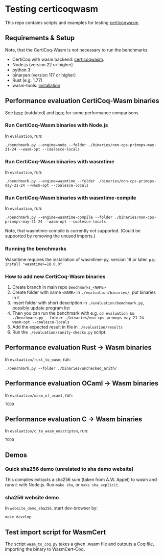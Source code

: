 # Testing certicoqwasm

This repo contains scripts and examples for testing [certicoqwasm](https://github.com/womeier/certicoqwasm).

## Requirements & Setup
Note, that the CertiCoq-Wasm is not necessary to run the benchmarks.
- CertiCoq with wasm backend: [certicoqwasm](https://github.com/womeier/certicoqwasm).
- Node.js (version 22 or higher)
- python 3
- binaryen (version 117 or higher)
- Rust (e.g. 1.77)
- wasm-tools: [installation](https://github.com/bytecodealliance/wasm-tools)


## Performance evaluation CertiCoq-Wasm binaries
See [here](./evaluation/evaluation-wolfgang.md) (outdated) and [here](./evaluation/evaluation_27_03_24.org) for some performance comparisons.

### Run CertiCoq-Wasm binaries with Node.js
In `evaluation`, run:
```
./benchmark.py --engine=node --folder ./binaries/non-cps-primops-may-21-24 --wasm-opt --coalesce-locals
```

### Run CertiCoq-Wasm binaries with wasmtime
In `evaluation`, run:
```
./benchmark.py --engine=wasmtime --folder ./binaries/non-cps-primops-may-21-24 --wasm-opt --coalesce-locals
```

### Run CertiCoq-Wasm binaries with wasmtime-compile
In `evaluation`, run:
```
./benchmark.py --engine=wasmtime-compile --folder ./binaries/non-cps-primops-may-21-24 --wasm-opt --coalesce-locals
```

Note, that wasmtime-compile is currently not supported. (Could be supported by removing the unused imports.)

### Running the benchmarks
Wasmtime requires the installation of wasmtime-py, version 18 or later.
`pip install "wasmtime>=18.0.0"`

### How to add new CertiCoq-Wasm binaries
1) Create branch in main repo `benchmarks_<NAME>`
1) Create folder with name `<NAME>` in `./evaluation/binaries/`, put binaries in it
3) Insert folder with short description in `./evaluation/benchmark.py`, possibly update program list
4) Then you can run the benchmark with e.g. `cd evaluation && ./benchmark.py --folder ./binaries/non-cps-primops-may-21-24 --wasm-opt --coalesce-locals`
5) Add the expected result in file in `./evaluation/results`
6) Run the `./evaluation/sanity-checks.py` script.


## Performance evaluation Rust -> Wasm binaries
In `evaluation/rust_to_wasm`, run:
```
./benchmark.py --folder ./binaries/unchecked_arith/
```

## Performance evaluation OCaml -> Wasm binaries
In `evaluation/wasm_of_ocaml`, run:
```
TODO
```

## Performance evaluation C -> Wasm binaries
In `evaluation/c_to_wasm_emscripten`, run:
```
TODO
```

## Demos

### Quick sha256 demo (unrelated to sha demo website)
This compiles extracts a sha256 sum (taken from A.W. Appel) to wasm and runs it with Node.js.
Run `make sha`, or `make sha_explicit`.

### sha256 website demo
In `website_demo_sha256`, start dev-browser by:
```
make develop
```

## Test import script for WasmCert
The script `wasm_to_coq.py` takes a given .wasm file and outputs a Coq file, importing the binary to WasmCert-Coq.
